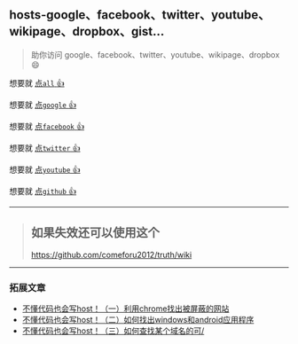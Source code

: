 ## hosts-google、facebook、twitter、youtube、wikipage、dropbox、gist...

> 助你访问 google、facebook、twitter、youtube、wikipage、dropbox :smile:

想要就 [点`all` :+1: ](https://github.com/xiaobeicn/hosts-google-facebook-twitter/blob/master/hosts-all.txt)

想要就 [点`google` :+1: ](https://github.com/xiaobeicn/hosts-google-facebook-twitter/blob/master/google.txt)

想要就 [点`facebook` :+1: ](https://github.com/xiaobeicn/hosts-google-facebook-twitter/blob/master/facebook.txt)

想要就 [点`twitter` :+1: ](https://github.com/xiaobeicn/hosts-google-facebook-twitter/blob/master/twitter.txt)

想要就 [点`youtube` :+1: ](https://github.com/xiaobeicn/hosts-google-facebook-twitter/blob/master/youtube.txt)

想要就 [点`github` :+1: ](https://github.com/xiaobeicn/hosts-google-facebook-twitter/blob/master/github.txt)

---

> ## 如果失效还可以使用这个
> 
> https://github.com/comeforu2012/truth/wiki
> 

---

### 拓展文章
* [不懂代码也会写host！（一）利用chrome找出被屏蔽的网站](https://ccfox.info/2014/11/12/%E4%B8%8D%E6%87%82%E4%BB%A3%E7%A0%81%E4%B9%9F%E4%BC%9A%E5%86%99host%EF%BC%81%EF%BC%88%E4%B8%80%EF%BC%89%E5%88%A9%E7%94%A8chrome%E6%89%BE%E5%87%BA%E8%A2%AB%E5%B1%8F%E8%94%BD%E7%9A%84%E7%BD%91%E7%AB%99/)
* [不懂代码也会写host！（二）如何找出windows和android应用程序](http://ccfox.info/2014/11/15/%E4%B8%8D%E6%87%82%E4%BB%A3%E7%A0%81%E4%B9%9F%E4%BC%9A%E5%86%99host%EF%BC%81%EF%BC%88%E4%BA%8C%EF%BC%89%E5%A6%82%E4%BD%95%E6%89%BE%E5%87%BAwindows%E5%92%8Candroid%E5%BA%94%E7%94%A8%E7%A8%8B%E5%BA%8F/)
* [不懂代码也会写host！（三）如何查找某个域名的可/](http://ccfox.info/2014/11/26/%E4%B8%8D%E6%87%82%E4%BB%A3%E7%A0%81%E4%B9%9F%E4%BC%9A%E5%86%99host%EF%BC%81%EF%BC%88%E4%B8%89%EF%BC%89%E5%A6%82%E4%BD%95%E6%9F%A5%E6%89%BE%E6%9F%90%E4%B8%AA%E5%9F%9F%E5%90%8D%E7%9A%84%E5%8F%AF/)
